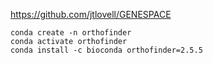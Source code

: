 https://github.com/jtlovell/GENESPACE

```
conda create -n orthofinder
conda activate orthofinder
conda install -c bioconda orthofinder=2.5.5
```

